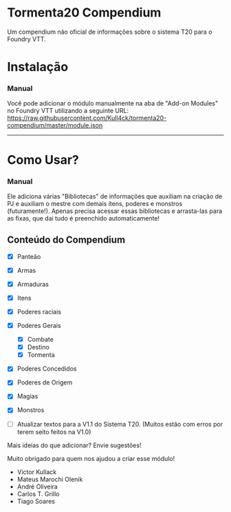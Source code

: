 # Tormenta20 Compendium

Um compendium não oficial de informações sobre o sistema T20 para o Foundry VTT.

# Instalação

### Manual

Você pode adicionar o módulo manualmente na aba de "Add-on Modules" no Foundry VTT utilizando a seguinte URL:
https://raw.githubusercontent.com/Kull4ck/tormenta20-compendium/master/module.json

---

# Como Usar?

### Manual

Ele adiciona várias "Bibliotecas" de informações que auxiliam na criação de PJ e auxiliam o mestre com demais itens, poderes e monstros (futuramente!).
Apenas precisa acessar essas bibliotecas e arrasta-las para as fixas, que dai tudo é preenchido automaticamente!

## Conteúdo do Compendium

- [x] Panteão
- [x] Armas
- [x] Armaduras
- [x] Itens
- [x] Poderes raciais
- [x] Poderes Gerais
  - [x] Combate
  - [x] Destino
  - [x] Tormenta
- [x] Poderes Concedidos
- [x] Poderes de Origem
- [x] Magias
- [x] Monstros
- [ ] Atualizar textos para a V1.1 do Sistema T20. (Muitos estão com erros por terem seito feitos na V1.0)


Mais ideias do que adicionar? Envie sugestões!



Muito obrigado para quem nos ajudou a criar esse módulo!

- Victor Kullack
- Mateus Marochi Olenik
- André Oliveira
- Carlos T. Grillo
- Tiago Soares
